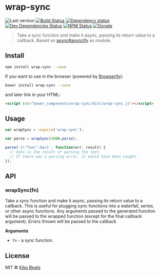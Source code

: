 # wrap-sync

![Last version](https://img.shields.io/github/tag/Kikobeats/wrap-sync.svg?style=flat-square)
[![Build Status](http://img.shields.io/travis/Kikobeats/wrap-sync/master.svg?style=flat-square)](https://travis-ci.org/Kikobeats/wrap-sync)
[![Dependency status](http://img.shields.io/david/Kikobeats/wrap-sync.svg?style=flat-square)](https://david-dm.org/Kikobeats/wrap-sync)
[![Dev Dependencies Status](http://img.shields.io/david/dev/Kikobeats/wrap-sync.svg?style=flat-square)](https://david-dm.org/Kikobeats/wrap-sync#info=devDependencies)
[![NPM Status](http://img.shields.io/npm/dm/wrap-sync.svg?style=flat-square)](https://www.npmjs.org/package/wrap-sync)
[![Donate](https://img.shields.io/badge/donate-paypal-blue.svg?style=flat-square)](https://paypal.me/kikobeats)

> Take a sync function and make it async, passing its return value to a callback. Based on [async#asyncify](https://github.com/caolan/async#asyncifyfunc) as module.

## Install

```bash
npm install wrap-sync --save
```

If you want to use in the browser (powered by [Browserify](http://browserify.org/)):

```bash
bower install wrap-sync --save
```

and later link in your HTML:

```html
<script src="bower_components/wrap-sync/dist/wrap-sync.js"></script>
```

## Usage

```js
var wrapSync = require('wrap-sync');

var parse = wrapSync(JSON.parse);

parse('{\"foo\":bar}', function(err, result) {
  // data is the result of parsing the text.
  // If there was a parsing error, it would have been caught.
});
```

## API

### wrapSync(fn)

Take a sync function and make it async, passing its return value to a callback. This is useful for plugging sync functions into a waterfall, series, or other async functions. Any arguments passed to the generated function will be passed to the wrapped function (except for the final callback argument). Errors thrown will be passed to the callback

__Arguments__

* `fn` - a sync function.

## License

MIT © [Kiko Beats](http://kikobeats.com)
